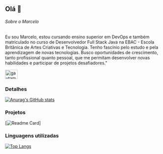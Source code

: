 ## Olá 👋

###### Sobre o Marcelo

Eu sou Marcelo, estou cursando ensino superior em DevOps e também matriculado no curso de Desenvolvedor Full Stack Java na EBAC - Escola Britânica de Artes Criativas e Tecnologia. Tenho fascínio pelo estudo e pela aprendizagem de novas tecnologias. Busco oportunidades de crescimento, tanto profissional quanto pessoal, que me permitam desenvolver novas habilidades e participar de projetos desafiadores."


<a href="https://www.linkedin.com/in/marcelosilveira-/" target="blank"><img align="center" src="https://raw.githubusercontent.com/rahuldkjain/github-profile-readme-generator/master/src/images/icons/Social/linked-in-alt.svg" alt="gautamkrishnar" height="30" width="40" /></a>

### Detalhes

[![Anurag's GitHub stats](https://github-readme-stats.vercel.app/api?username=MarceloSilveira1709&show_icons=true&theme=radical)](https://github.com/anuraghazra/github-readme-stats)

### Projetos

[![Readme Card](https://github-readme-stats.vercel.app/api/pin/?username=MarceloSilveira1709&repo=Efood&theme=radical)]



### Linguagens utilizadas 
[![Top Langs](https://github-readme-stats.vercel.app/api/top-langs/?username=MarceloSilveira1709E&layout=compact&theme=radical)](https://github.com/anuraghazra/github-readme-stats)








